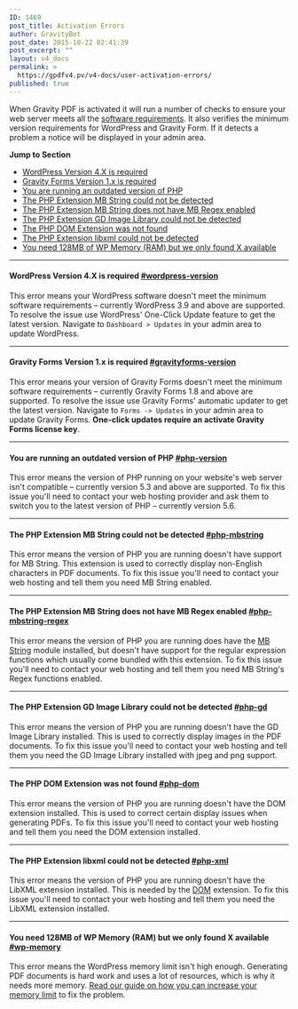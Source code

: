 ```yaml
---
ID: 1469
post_title: Activation Errors
author: GravityBot
post_date: 2015-10-22 02:41:39
post_excerpt: ""
layout: v4_docs
permalink: >
  https://gpdfv4.pv/v4-docs/user-activation-errors/
published: true
---
```

When Gravity PDF is activated it will run a number of checks to ensure your web server meets all the <a href="#">software requirements</a>. It also verifies the minimum version requirements for WordPress and Gravity Form. If it detects a problem a notice will be displayed in your admin area.

<strong>Jump to Section</strong>

<ul>
<li><a href="#wordpress-version">WordPress Version 4.X is required</a></li>
<li><a href="#gravityforms-version">Gravity Forms Version 1.x is required</a></li>
<li><a href="#php-version">You are running an outdated version of PHP</a></li>
<li><a href="#php-mbstring">The PHP Extension MB String could not be detected</a> </li>
<li><a href="#php-mbstring-regex">The PHP Extension MB String does not have MB Regex enabled</a></li>
<li><a href="#php-gd">The PHP Extension GD Image Library could not be detected</a></li>
<li><a href="#php-dom">The PHP DOM Extension was not found</a></li>
<li><a href="#php-xml">The PHP Extension libxml could not be detected</a></li>
<li><a href="#wp-memory">You need 128MB of WP Memory (RAM) but we only found X available</a></li>
</ul>

<hr />

<h4>WordPress Version 4.X is required <a href="#wordpress-version" title="" id="wordpress-version">#wordpress-version</a></h4>

This error means your WordPress software doesn't meet the minimum software requirements – currently WordPress 3.9 and above are supported. To resolve the issue use WordPress' One-Click Update feature to get the latest version. Navigate to <code>Dashboard &gt; Updates</code> in your admin area to update WordPress.

<hr />

<h4>Gravity Forms Version 1.x is required <a href="#gravityforms-version" title="" id="gravityforms-version">#gravityforms-version</a></h4>

This error means your version of Gravity Forms doesn't meet the minimum software requirements – currently Gravity Forms 1.8 and above are supported. To resolve the issue use Gravity Forms' automatic updater to get the latest version. Navigate to <code>Forms -&gt; Updates</code> in your admin area to update Gravity Forms. <strong>One-click updates require an activate Gravity Forms license key</strong>.

<hr />

<h4>You are running an outdated version of PHP <a href="#php-version" title="" id="php-version">#php-version</a></h4>

This error means the version of PHP running on your website's web server isn't compatible – currently version 5.3 and above are supported. To fix this issue you'll need to contact your web hosting provider and ask them to switch you to the latest version of PHP – currently version 5.6.

<hr />

<h4>The PHP Extension MB String could not be detected <a href="#php-mbstring" title="" id="php-mbstring">#php-mbstring</a></h4>

This error means the version of PHP you are running doesn't have support for MB String. This extension is used to correctly display non-English characters in PDF documents. To fix this issue you'll need to contact your web hosting and tell them you need MB String enabled.

<hr />

<h4>The PHP Extension MB String does not have MB Regex enabled <a href="#php-mbstring-regex" title="" id="php-mbstring-regex">#php-mbstring-regex</a></h4>

This error means the version of PHP you are running does have the <a href="#php-mbstring">MB String</a> module installed, but doesn't have support for the regular expression functions which usually come bundled with this extension. To fix this issue you'll need to contact your web hosting and tell them you need MB String's Regex functions enabled.

<hr />

<h4>The PHP Extension GD Image Library could not be detected <a href="#php-gd" title="" id="php-gd">#php-gd</a></h4>

This error means the version of PHP you are running doesn't have the GD Image Library installed. This is used to correctly display images in the PDF documents. To fix this issue you'll need to contact your web hosting and tell them you need the GD Image Library installed with jpeg and png support.

<hr />

<h4>The PHP DOM Extension was not found <a href="#php-dom" title="" id="php-dom">#php-dom</a></h4>

This error means the version of PHP you are running doesn't have the DOM extension installed. This is used to correct certain display issues when generating PDFs. To fix this issue you'll need to contact your web hosting and tell them you need the DOM extension installed.

<hr />

<h4>The PHP Extension libxml could not be detected <a href="#php-xml" title="" id="php-xml">#php-xml</a></h4>

This error means the version of PHP you are running doesn't have the LibXML extension installed. This is needed by the <a href="#php-dom">DOM</a> extension. To fix this issue you'll need to contact your web hosting and tell them you need the LibXML extension installed.

<hr />

<h4>You need 128MB of WP Memory (RAM) but we only found X available <a href="#wp-memory" title="" id="wp-memory">#wp-memory</a></h4>

This error means the WordPress memory limit isn't high enough. Generating PDF documents is hard work and uses a lot of resources, which is why it needs more memory. <a href="https://gpdfv4.pv/v4-docs/increasing-memory-limit/">Read our guide on how you can increase your memory limit</a> to fix the problem.